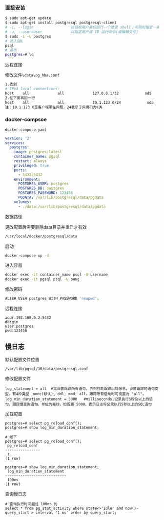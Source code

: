 

### 直接安装

```sh
$ sudo apt-get update
$ sudo apt-get install postgresql postgresql-client
# -i, --login                 以目标用户身份运行一个登录 shell；可同时指定一条命令
# -u, --user=user             以指定用户或 ID 运行命令(或编辑文件)
$ sudo -i -u postgres
# 进入SQL
psql
# 退出
postgres=# \q
```

远程连接

修改文件`\data\pg_hba.conf`

```sh
1.找到
# IPv4 local connections:
host    all             all             127.0.0.1/32            md5
2.在下面再加一行
host    all             all             10.1.123.0/24            md5
注：10.1.123.0是客户端所在网段，24表示子网掩码为C类
```





### docker-compsoe

`docker-compose.yaml`



```yaml
version: '2'
services:
  postgres:
    image: postgres:latest
    container_name: pgsql
    restart: always
    privileged: true
    ports:
      - 5432:5432
    environment:
      POSTGRES_USER: postgres
      POSTGRES_DB: postgres
      POSTGRES_PASSWORD: 123456
   	  PGDATA: /var/lib/postgresql/data/pgdata
   	volumes:
      - ./data:/var/lib/postgresql/data/pgdata
```



数据路径

更改配置后需要删除data目录并重启才有效

```sh
/usr/local/docker/postgresql/data
```

启动

```sh
docker-compose up -d
```

进入容器

```sh
docker exec -it container_name psql -U username
docker exec -it pgsql psql -U puug
```

修改密码

```sh
ALTER USER postgres WITH PASSWORD 'newpwd';
```

远程连接

```text
addr:192.168.0.2:5432 
db:gin
user:postgres
pwd:123456
```



## 慢日志

默认配置文件位置

```shell
/var/lib/pgsql/10/data/postgresql.conf
```



修改配置文件

```shell
log_statement = all  #需设置跟踪所有语句，否则只能跟踪出错信息，设置跟踪的语句类型，有4种类型：none(默认), ddl, mod, all。跟踪所有语句时可设置为 "all"。
log_min_duration_statement = 5000   #milliseconds,记录执行5秒及以上的语句，跟踪慢查询语句，单位为毫秒。如设置 5000，表示日志将记录执行5秒以上的SQL语句
```

加载配置

```shell
postgres=# select pg_reload_conf();
postgres=# show log_min_duration_statement;

# 如下
postgres=# select pg_reload_conf();
 pg_reload_conf 
----------------
 t
(1 row)

postgres=# show log_min_duration_statement;
 log_min_duration_statement 
----------------------------
 100ms
(1 row)
```



查询慢日志

```mysql
# 查询执行时间超过 100ms 的
select * from pg_stat_activity where state<>'idle' and now()-query_start > interval '1 ms' order by query_start; 
```


